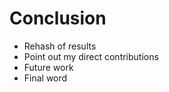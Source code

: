 # Conclusion

- Rehash of results
- Point out my direct contributions
- Future work
- Final word

<!--
The real story of developing this psychometric model (the one here and not in the workflow section) is more revealing of the real struggles of performing data analysis than the principled workflow would let on. Often I found myself putting in vast amounts of unnecessary work - but necessary for me to do in order to realize that it is unnecessary - just because I hadn't yet learned what the likely paths to take were. On a more personal level, my struggles were not ever really in developing a model or coding it up - in fact I could tinker with a program for hours, improving it in this way or that. For me, programming was a puzzle and an art, and I internalized the idea that I could figure out any numerical task given enough time and focus. To the contrary, I believed that writing was a chore, that writing this thesis would be like trying to dam up all the deltas in an attempt to keep the main river on course.

I think of learning mathematics as learning a puzzle game. The first few puzzles are easy, but then get progressively harder. But even as the puzzles get harder, your intuitive understanding of the game improves, and you can throw away the obviously poor moves from consideration, and try paths that are more likely to move you in the direction of the correct solution. I started my journey towards obtaining a Master of Science in Statistics precisely because I knew that I could obtain a more intuitive understanding of the quantitative world that I live in, and pick up some new tools along the way to create and solve more impressive puzzles.
-->


